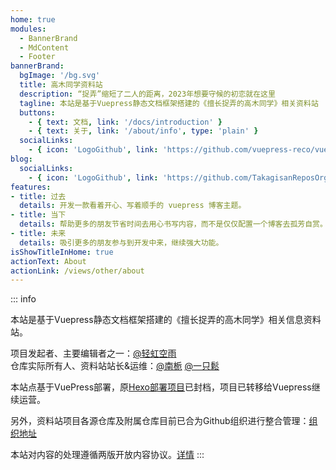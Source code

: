 ```yaml
---
home: true
modules:
  - BannerBrand
  - MdContent
  - Footer
bannerBrand:
  bgImage: '/bg.svg'
  title: 高木同学资料站
  description: “捉弄”缩短了二人的距离，2023年想要守候的初恋就在这里
  tagline: 本站是基于Vuepress静态文档框架搭建的《擅长捉弄的高木同学》相关资料站
  buttons:
    - { text: 文档, link: '/docs/introduction' }
    - { text: 关于, link: '/about/info', type: 'plain' }
  socialLinks:
    - { icon: 'LogoGithub', link: 'https://github.com/vuepress-reco/vuepress-theme-reco' }
blog:
  socialLinks:
    - { icon: 'LogoGithub', link: 'https://github.com/TakagisanReposOrg' }
features:
- title: 过去
  details: 开发一款看着开心、写着顺手的 vuepress 博客主题。
- title: 当下
  details: 帮助更多的朋友节省时间去用心书写内容，而不是仅仅配置一个博客去孤芳自赏。
- title: 未来
  details: 吸引更多的朋友参与到开发中来，继续强大功能。
isShowTitleInHome: true
actionText: About
actionLink: /views/other/about
---
```

::: info

本站是基于Vuepress静态文档框架搭建的《擅长捉弄的高木同学》相关信息资料站。  

项目发起者、主要编辑者之一：[@轻虹空雨](https://mufeng086.com)  
仓库实际所有人、资料站站长&运维：[@南栀](https://litkg.com) [@一只鬆](https://blog.sotkg.cn)

本站点基于VuePress部署，原[Hexo部署项目](https://github.com/TakagisanReposOrg/Hexo-TakagiWiki)已封档，项目已转移给Vuepress继续运营。

另外，资料站项目各源仓库及附属仓库目前已合为Github组织进行整合管理：[组织地址](https://github.com/TakagisanReposOrg)

本站对内容的处理遵循两版开放内容协议。[详情](https://wiki.takagi3.cn/about/license.html)
:::